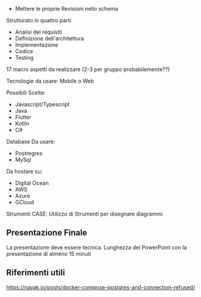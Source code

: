 - Mettere le proprie Revisioni nello schema

Strutturato in quattro parti
- Analisi dei requisiti
- Definizione dell'architettura
- Implementazione
- Codice
- Testing

17 macro aspetti da realizzare (2-3 per gruppo probabilemente??)

Tecnologie da usare: Mobile o Web

Possibili Scelte:
- Javascript/Typescript
- Java
- Flutter
- Kotlin
- C#

Database Da usare:
- Postregres
- MySql

Da hostare su:
- Digital Ocean
- AWS
- Azure
- GCloud


Strumenti CASE: Utilizzo di Strumenti per disegnare diagrammi

## Presentazione Finale

La presentazione deve essere tecnica.
Lunghezza del PowerPoint con la presentazione di almeno 15 minuti

## Riferimenti utili
https://nayak.io/posts/docker-compose-postgres-and-connection-refused/

